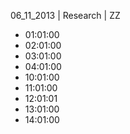 06_11_2013 | Research | ZZ 
* 01:01:00
* 02:01:00
* 03:01:00
* 04:01:00
* 10:01:00
* 11:01:00
* 12:01:01
* 13:01:00
* 14:01:00
